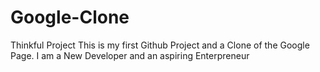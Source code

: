 Google-Clone
============

Thinkful Project
This is my first Github Project and a Clone of the Google Page.
I am a New Developer and an aspiring Enterpreneur
